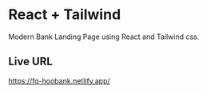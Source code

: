 # React + Tailwind

Modern Bank Landing Page using React and Tailwind css.

## Live URL
https://fq-hoobank.netlify.app/